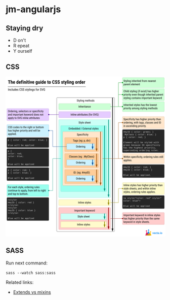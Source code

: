 # jm-angularjs

## Staying dry
- D on't
- R epeat
- Y ourself

## CSS

![CSS cascade](screenshots/cascade.svg)

## SASS

Run next command:

    sass --watch sass:sass

Related links:

- [Extends vs mixins](https://medium.com/stories-from-the-keen/when-to-use-extends-vs-mixins-in-sass-b09d55abd53)
